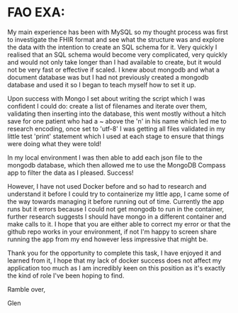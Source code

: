 # FAO EXA:

My main experience has been with MySQL so my thought process was first to investigate the FHIR format and see what the structure was and explore the data with the intention to create an SQL schema for it. Very quickly I realised that an SQL schema would become very complicated, very quickly and would not only take longer than I had available to create, but it would not be very fast or effective if scaled. I knew about mongodb and what a document database was but I had not previously created a mongodb database and used it so I began to teach myself how to set it up. 

Upon success with Mongo I set about writing the script which I was confident I could do: create a list of filenames and iterate over them, validating then inserting into the database, this went mostly without a hitch save for one patient who had a ~ above the 'n' in his name which led me to research encoding, once set to 'utf-8' I was getting all files validated in my little test 'print' statement which I used at each stage to ensure that things were doing what they were told!

In my local environment I was then able to add each json file to the mongodb database, which then allowed me to use the MongoDB Compass app to filter the data as I pleased. Success!

However, I have not used Docker before and so had to research and understand it before I could try to containerize my little app, I came some of the way towards managing it before running out of time. Currently the app runs but it errors because I could not get mongodb to run in the container, further research suggests I should have mongo in a different container and make calls to it. I hope that you are either able to correct my error or that the github repo works in your environment, if not I'm happy to screen share running the app from my end however less impressive that might be.

Thank you for the opportunity to complete this task, I have enjoyed it and learned from it, I hope that my lack of docker success does not affect my application too much as I am incredibly keen on this position as it's exactly the kind of role I've been hoping to find.

Ramble over, 

Glen
